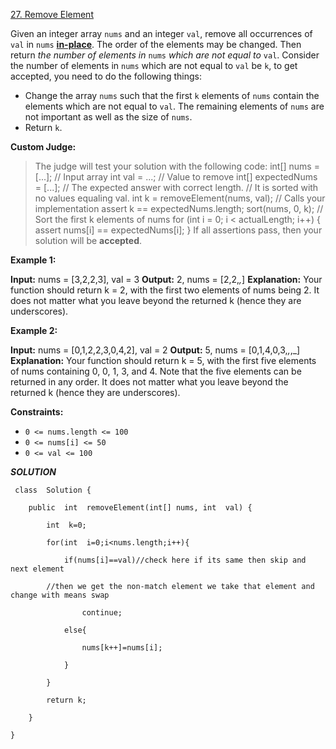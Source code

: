 
[27. Remove Element](https://leetcode.com/problems/remove-element/)


Given an integer array  `nums`  and an integer  `val`, remove all occurrences of  `val`  in  `nums`  [**in-place**](https://en.wikipedia.org/wiki/In-place_algorithm). The order of the elements may be changed. Then return  _the number of elements in_ `nums` _which are not equal to_ `val`.
Consider the number of elements in  `nums`  which are not equal to  `val`  be  `k`, to get accepted, you need to do the following things:
-   Change the array  `nums`  such that the first  `k`  elements of  `nums`  contain the elements which are not equal to  `val`. The remaining elements of  `nums`  are not important as well as the size of  `nums`.
-   Return  `k`.

**Custom Judge:**

> The judge will test your solution with the following code: int[] nums
> = [...]; // Input array int val = ...; // Value to remove int[] expectedNums = [...]; // The expected answer with correct length. //
> It is sorted with no values equaling val. int k = removeElement(nums,
> val); // Calls your implementation assert k == expectedNums.length;
> sort(nums, 0, k); // Sort the first k elements of nums for (int i = 0;
> i < actualLength; i++) { assert nums[i] == expectedNums[i]; } If all
> assertions pass, then your solution will be **accepted**.

**Example 1:**

**Input:** nums = [3,2,2,3], val = 3
**Output:** 2, nums = [2,2,_,_]
**Explanation:** Your function should return k = 2, with the first two elements of nums being 2.
It does not matter what you leave beyond the returned k (hence they are underscores).

**Example 2:**

**Input:** nums = [0,1,2,2,3,0,4,2], val = 2
**Output:** 5, nums = [0,1,4,0,3,_,_,_]
**Explanation:** Your function should return k = 5, with the first five elements of nums containing 0, 0, 1, 3, and 4.
Note that the five elements can be returned in any order.
It does not matter what you leave beyond the returned k (hence they are underscores).

**Constraints:**

-   `0 <= nums.length <= 100`
-   `0 <= nums[i] <= 50`
-   `0 <= val <= 100`



***SOLUTION***
```
 class  Solution {

	public  int  removeElement(int[] nums, int  val) {

		int  k=0;

		for(int  i=0;i<nums.length;i++){

			if(nums[i]==val)//check here if its same then skip and next element

		//then we get the non-match element we take that element and change with means swap

				continue;

			else{

				nums[k++]=nums[i];

			}

		}

		return k;

	}

}
```

